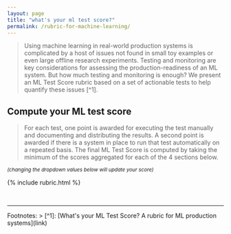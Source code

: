 ```yaml
---
layout: page
title: "what's your ml test score?"
permalink: /rubric-for-machine-learning/
---
```


> Using machine learning in real-world production systems is complicated by a host of issues not found in small toy examples or even large offline research experiments. Testing and monitoring are key considerations for assessing the production-readiness of an ML system. But how much testing and monitoring is enough? We present an ML Test Score rubric based on a set of actionable tests to help quantify these issues [^1].

## Compute your ML test score
> For each test, one point is awarded for executing the test manually and documenting and distributing the results. A second point is awarded if there is a system in place to run that test automatically on a repeated basis. The final ML Test Score is computed by taking the minimum of the scores aggregated for each of the 4 sections below.

<sub>_(changing the dropdown values below will update your score)_</sub>

{% include rubric.html %}

<br>
<hr>
<span class="post-footnotes">Footnotes:</span>
> [^1]: [What's your ML Test Score? A rubric for ML production systems](link)